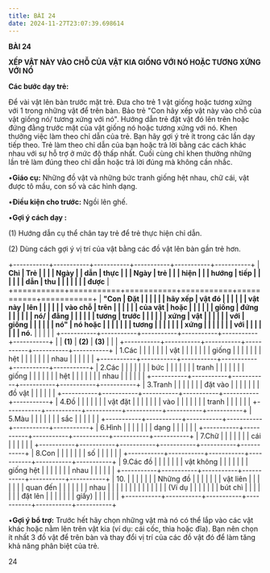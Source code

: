 ```yaml
---
title: BÀI 24
date: 2024-11-27T23:07:39.698614
---
```

**BÀI 24**

**XẾP VẬT NÀY VÀO CHỖ CỦA VẬT KIA GIỐNG VỚI NÓ HOẶC TƯƠNG XỨNG VỚI
NÓ**

**Các bước dạy trẻ:**

Để vài vật lên bàn trước mặt trẻ. Đưa cho trẻ 1 vật giống hoặc tương
xứng với 1 trong những vật để trên bàn. Bảo trẻ "Con hãy xếp vật này
vào chỗ của vật giống nó/ tương xứng với nó". Hướng dẫn trẻ đặt vật đó
lên trên hoặc đứng đằng trước mặt của vật giống nó hoặc tương xứng với
nó. Khen thưởng việc làm theo chỉ dẫn của trẻ. Bạn hãy gợi ý trẻ ít
trong các lần dạy tiếp theo. Trẻ làm theo chỉ dẫn của bạn hoặc trả lời
bằng các cách khác nhau với sự hỗ trợ ở mức độ thấp nhất. Cuối cùng
chỉ khen thưởng những lần trẻ làm đúng theo chỉ dẫn hoặc trả lời đúng
mà không cần nhắc.

•**Giáo cụ:** Những đồ vật và những bức tranh giống hệt nhau, chữ cái,
vật được tô mầu, con số và các hình dạng.

•**Điều kiện cho trước:** Ngồi lên ghế.

•**Gợi ý cách dạy :**

(1) Hướng dẫn cụ thể chân tay trẻ để trẻ thực hiện chỉ dẫn.

(2) Dùng cách gợi ý vị trí của vật bằng các đồ vật lên bàn gần trẻ
hơn.

+-----------+-----------+-----------+-----------+-----------+-----------+
| **Chỉ     | **Trẻ     |           |           |         | **Ngày  |
| dẫn**     | thực      |           |           | **Ngày** | trẻ     |
|           | hiện**    |           |           | **hướng | tiếp    |
|           |           |           |           | dẫn**   | thu     |
|           |           |           |           |           | được**  |
+===========+===========+===========+===========+===========+===========+
| **"Con  | **Đặt   |           |           |           |           |
| hãy xếp | vật đó  |           |           |           |           |
| vật này | lên     |           |           |           |           |
| vào chỗ | trên    |           |           |           |           |
| của vật | hoặc    |           |           |           |           |
| giống   | đứng    |           |           |           |           |
| nó/     | đằng    |           |           |           |           |
| tương   | trước   |           |           |           |           |
| xứng    | vật     |           |           |           |           |
| với     | giống   |           |           |           |           |
| nó"**   | nó hoặc |           |           |           |           |
|           | tương   |           |           |           |           |
|           | xứng    |           |           |           |           |
|           | với     |           |           |           |           |
|           | nó.**   |           |           |           |           |
+-----------+-----------+-----------+-----------+-----------+-----------+
|           | **(1)**   | **(2)**   | **(3)**   |           |           |
+-----------+-----------+-----------+-----------+-----------+-----------+
| 1.Các   |           |           |           |           |           |
| vật     |           |           |           |           |           |
| giống   |           |           |           |           |           |
| hệt     |           |           |           |           |           |
| nhau    |           |           |           |           |           |
+-----------+-----------+-----------+-----------+-----------+-----------+
| 2.Các   |           |           |           |           |           |
| bức     |           |           |           |           |           |
| tranh   |           |           |           |           |           |
| giống   |           |           |           |           |           |
| hệt     |           |           |           |           |           |
| nhau    |           |           |           |           |           |
+-----------+-----------+-----------+-----------+-----------+-----------+
| 3.Tranh |           |           |           |           |           |
| đặt vào |           |           |           |           |           |
| đồ vật  |           |           |           |           |           |
+-----------+-----------+-----------+-----------+-----------+-----------+
| 4.Đồ    |           |           |           |           |           |
| vật đặt |           |           |           |           |           |
| vào     |           |           |           |           |           |
| tranh   |           |           |           |           |           |
+-----------+-----------+-----------+-----------+-----------+-----------+
| 5.Màu   |           |           |           |           |           |
| sắc     |           |           |           |           |           |
+-----------+-----------+-----------+-----------+-----------+-----------+
| 6.Hình  |           |           |           |           |           |
| dạng    |           |           |           |           |           |
+-----------+-----------+-----------+-----------+-----------+-----------+
| 7.Chữ   |           |           |           |           |           |
| cái     |           |           |           |           |           |
+-----------+-----------+-----------+-----------+-----------+-----------+
| 8.Con   |           |           |           |           |           |
| số      |           |           |           |           |           |
+-----------+-----------+-----------+-----------+-----------+-----------+
| 9.Các đồ  |           |           |           |           |           |
| vật không |           |           |           |           |           |
| giống hệt |           |           |           |           |           |
| nhau      |           |           |           |           |           |
+-----------+-----------+-----------+-----------+-----------+-----------+
| 10.      |           |           |           |           |           |
| Những đồ  |           |           |           |           |           |
| vật liên  |           |           |           |           |           |
| quan đến  |           |           |           |           |           |
| nhau      |           |           |           |           |           |
|           |           |           |           |           |           |
| (Ví dụ  |           |           |           |           |           |
| bút chì |           |           |           |           |           |
| đặt lên |           |           |           |           |           |
| giấy)   |           |           |           |           |           |
+-----------+-----------+-----------+-----------+-----------+-----------+

•**Gợi ý bổ trợ:** Trước hết hãy chọn những vật mà nó có thể lắp vào
các vật khác hoặc nằm lên trên vật kia (ví dụ: cái cốc, thìa hoặc
đĩa). Bạn nên chọn ít nhất 3 đồ vật để trên bàn và thay đổi vị trí của
các đồ vật đó để làm tăng khả năng phân biệt của trẻ.

24

